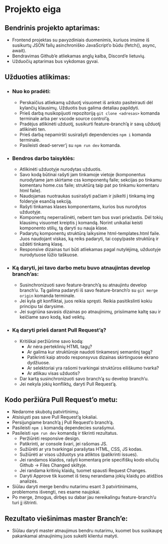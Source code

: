 # Projekto eiga

## Bendrinis projekto aptarimas:

- Frontend projektas su pavyzdiniais duomenimis, kuriuos imsime iš susikurtų JSON failų asinchroniško JavaScript’o būdu (fetch(), async, await).
- Bendravimas Github’e atliekamas anglų kalba, Discord’e lietuvių.
- Užduočių aptarimas bus vykdomas gyvai.

## Užduoties atlikimas:

- ### Nuo ko pradėti:
    - Perskaičius atliekamą užduotį visuomet iš anksto pasiteirauti dėl kylančių klausimų. Užduotis bus galima detaliau papildyti.
    - Prieš darbą nusikopijuoti repozitoriją `git clone <adresas>` komanda terminale arba per vscode source control’ą.
    - Pradėjus atlikinėti užduotį, susikurti feature-branch’ą ir savą užduotį atlikinėti ten.
    - Prieš darbą nepamiršti susirašyti dependencies `npm i` komanda terminale.
    - Pasileisti dead-server’į su `npm run dev` komanda.
- ### Bendros darbo taisyklės:
    - Atlikinėti užduotyje nurodytas užduotis.
    - Savo kodą būtinai rašyti jam tinkamoje vietoje (komponentus nurodytame jam skirtame css komponentų faile; sekcijas po tinkamu komentaru home.css faile; struktūrą taip pat po tinkamu komentaru html faile).
    - Naudojamas nuotraukas susirašyti pačiam ir įsikelti į tinkamą img folderyje esančią sekciją.
    - Rašyti tinkamas klases komponentams, kurios bus nurodytos užduotyje.
    - Komponentų neperrašinėti, nebent tam bus svari priežastis. Dėl tokių klausimų visuomet kreiptis į komandą. Norint unikaliai keisti komponento stilių, tą daryti su nauja klase.
    - Padarytų komponentų struktūrą laikysime html-templates.html faile. Juos naudojant viskas, ką reiks padaryti, tai copy/paste struktūrą ir uždėti tinkamą klasę.
    - Responsive dizainas turi būti atliekamas pagal nutylėjimą, užduotyje nurodytuose lūžio taškuose.
- ### Ką daryti, jei tavo darbo metu buvo atnaujintas develop branch’as:
    - Susinchronizuoti savo feature-branch’ą su atnaujintu develop branch’u. Tą galima padaryti iš savo feature-branch’o su `git merge origin` komanda terminale.
    - Jei kyla git konfliktai, juos reikia spręsti. Reikia pasitikslinti kokiu principu tai darysime.
    - Jei sugriūna savasis dizainas po atnaujinimų, prisiimame kaltę sau ir keičiame savo kodą, kad veiktų.
- ### Ką daryti prieš darant Pull Request’ą?
    - Kritiškai peržiūrime savo kodą:
        - Ar nėra perteklinių HTML tagų?
        - Ar galima kur struktūroje naudoti tinkamesnį semantinį tagą?
        - Patikrinti kaip atrodo responsyvus dizainas skirtinguose ekrano dydžiuose.
        - Ar selektoriai yra rašomi tvarkingai struktūros eiliškumo tvarka?
        - Ar atlikau visas užduotis?
    - Dar kartą susinchronizuoti savo branch’ą su develop branch’u.
    - Jei nekyla jokių konfliktų, daryti Pull Request’ą.

## Kodo peržiūra Pull Request’o metu:

- Nedarome skubotų patvirtinimų.
- Atsisiųsti pas save Pull Request’ą lokaliai.
- Persijungiame branch’ą į Pull Request’o branch’ą.
- Pasileisti `npm i` komandą dependecies surašymui.
- Pasileisti `npm run dev` komandą ir tikrinti rezultatus.
    - Peržiūrėti responsive design.
    - Patikrinti, ar console švari, jei rašomas JS.
    - Sužiūrėti ar yra tvarkingai parašytas HTML, CSS, JS kodas.
    - Sužiūrėti ar visos užduotys yra atliktos (patikrinti issues).
    - Jei randamos klaidos, rašyti komentarą prie specifiškų kodo eilučių Github -> Files Changed skiltyje.
    - Jei randama kritinių klaidų, tuomet spausti Request Changes.
    - Daryti Approve tik kuomet iš tiesų nerandama jokių klaidų po atidžios analizės.
- Siūlau daryti merge bendru nutarimu esant 3 patvirtinimams, problemoms išvengti, nes esame naujokai.
- Po merge, žmogus, dirbęs su dabar jau nereikalingu feature-branch’u turi jį ištrinti.

## Rezultato viešinimas master Branch’e:

- Siūlau daryti master atnaujimus bendru nutarimu, kuomet bus susikaupę pakankamai atnaujinimų juos sukelti klientui matyti.